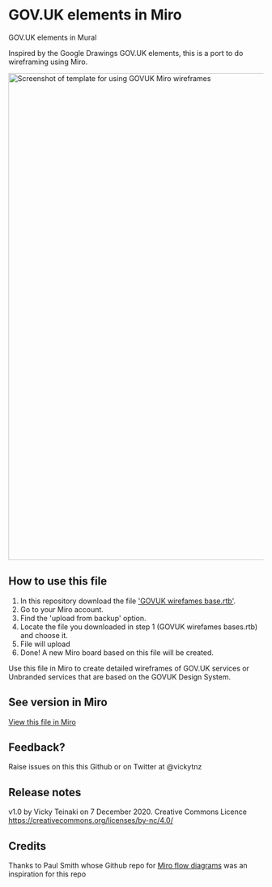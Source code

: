 # GOV.UK elements in Miro
GOV.UK elements in Mural

Inspired by the Google Drawings GOV.UK elements, this is a port to do wireframing using Miro.

<img width="961" alt="Screenshot of template for using GOVUK Miro wireframes" src="https://raw.githubusercontent.com/vickytnz/govuk-elements-miro/main/example.png">

## How to use this file
1. In this repository download the file <a href="https://github.com/vickytnz/govuk-elements-miro/blob/main/GOV.UK%20wireframes%20base.rtb">'GOVUK wirefames base.rtb'</a>.
2. Go to your Miro account.
3. Find the 'upload from backup' option.
4. Locate the file you downloaded in step 1 (GOVUK wirefames bases.rtb) and choose it.
5. File will upload
6. Done! A new Miro board based on this file will be created.

Use this file in Miro to create detailed wireframes of GOV.UK services or Unbranded services that are based on the GOVUK Design System.

## See version in Miro
<a href="https://miro.com/app/board/o9J_kuA59lQ=/">View this file in Miro</a>

## Feedback?
Raise issues on this this Github or on Twitter at @vickytnz

## Release notes
v1.0 by Vicky Teinaki on 7 December 2020. Creative Commons Licence https://creativecommons.org/licenses/by-nc/4.0/

## Credits
Thanks to Paul Smith whose Github repo for [Miro flow diagrams](https://github.com/paulmsmith/govuk-designsystem-flow-diagram-miro) was an inspiration for this repo
